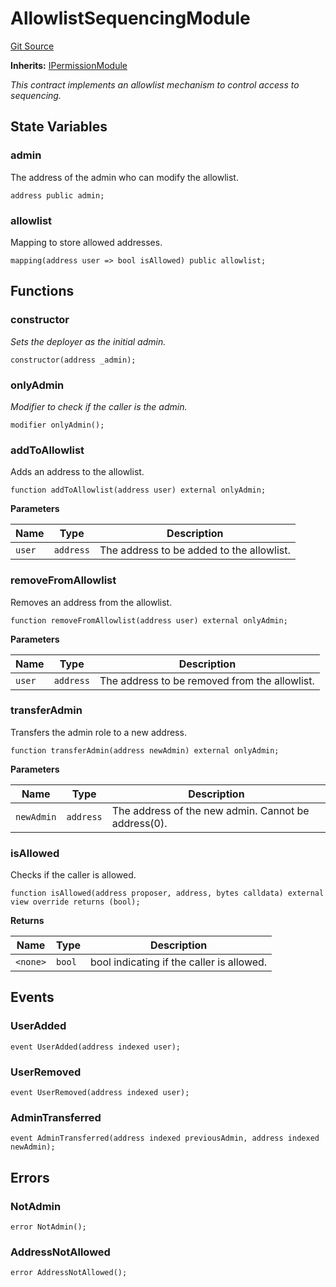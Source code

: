 # AllowlistSequencingModule
[Git Source](https://github.com/SyndicateProtocol/metabased-rollup/blob/cced719ff6d4998b665e130eebebe54b39f5cf15/src/sequencing-modules/AllowlistSequencingModule.sol)

**Inherits:**
[IPermissionModule](/src/interfaces/IPermissionModule.sol/interface.IPermissionModule.md)

*This contract implements an allowlist mechanism to control access to sequencing.*


## State Variables
### admin
The address of the admin who can modify the allowlist.


```solidity
address public admin;
```


### allowlist
Mapping to store allowed addresses.


```solidity
mapping(address user => bool isAllowed) public allowlist;
```


## Functions
### constructor

*Sets the deployer as the initial admin.*


```solidity
constructor(address _admin);
```

### onlyAdmin

*Modifier to check if the caller is the admin.*


```solidity
modifier onlyAdmin();
```

### addToAllowlist

Adds an address to the allowlist.


```solidity
function addToAllowlist(address user) external onlyAdmin;
```
**Parameters**

|Name|Type|Description|
|----|----|-----------|
|`user`|`address`|The address to be added to the allowlist.|


### removeFromAllowlist

Removes an address from the allowlist.


```solidity
function removeFromAllowlist(address user) external onlyAdmin;
```
**Parameters**

|Name|Type|Description|
|----|----|-----------|
|`user`|`address`|The address to be removed from the allowlist.|


### transferAdmin

Transfers the admin role to a new address.


```solidity
function transferAdmin(address newAdmin) external onlyAdmin;
```
**Parameters**

|Name|Type|Description|
|----|----|-----------|
|`newAdmin`|`address`|The address of the new admin. Cannot be address(0).|


### isAllowed

Checks if the caller is allowed.


```solidity
function isAllowed(address proposer, address, bytes calldata) external view override returns (bool);
```
**Returns**

|Name|Type|Description|
|----|----|-----------|
|`<none>`|`bool`|bool indicating if the caller is allowed.|


## Events
### UserAdded

```solidity
event UserAdded(address indexed user);
```

### UserRemoved

```solidity
event UserRemoved(address indexed user);
```

### AdminTransferred

```solidity
event AdminTransferred(address indexed previousAdmin, address indexed newAdmin);
```

## Errors
### NotAdmin

```solidity
error NotAdmin();
```

### AddressNotAllowed

```solidity
error AddressNotAllowed();
```

